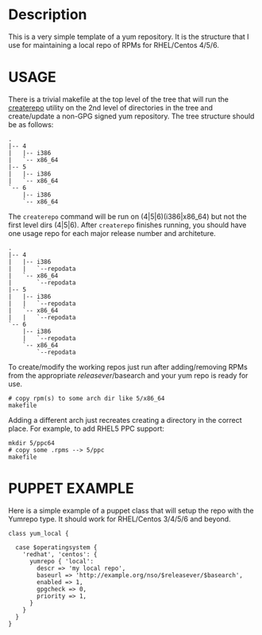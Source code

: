 Description
===========

This is a very simple template of a yum repository.  It is the structure that I
use for maintaining a local repo of RPMs for RHEL/Centos 4/5/6.

USAGE
=====

There is a trivial makefile at the top level of the tree that will run the
[createrepo](http://createrepo.baseurl.org/) utility on the 2nd level of
directories in the tree and create/update a non-GPG signed yum repository.  The
tree structure should be as follows:

    .
    |-- 4
    |   |-- i386
    |   `-- x86_64
    |-- 5
    |   |-- i386
    |   `-- x86_64
    `-- 6
        |-- i386
        `-- x86_64

The `createrepo` command will be run on (4|5|6)(i386|x86_64) but not the first
level dirs (4|5|6).  After `createrepo` finishes running, you should have one usage repo for each major release number and architeture.

    .
    |-- 4
    |   |-- i386
    |   |   `--repodata
    |   `-- x86_64
    |       `--repodata
    |-- 5
    |   |-- i386
    |   |   `--repodata
    |   `-- x86_64
    |   |   `--repodata
    `-- 6
        |-- i386
        |   `--repodata
        `-- x86_64
            `--repodata

To create/modify the working repos just run after adding/removing RPMs from the appropriate $releasever/$basearch and your yum repo is ready for use.

    # copy rpm(s) to some arch dir like 5/x86_64	
    makefile

Adding a different arch just recreates creating a directory in the correct
place.  For example, to add RHEL5 PPC support:

    mkdir 5/ppc64
    # copy some .rpms --> 5/ppc
    makefile

PUPPET EXAMPLE
==============

Here is a simple example of a puppet class that will setup the repo with the
Yumrepo type.  It should work for RHEL/Centos 3/4/5/6 and beyond.

    class yum_local {

      case $operatingsystem {
        'redhat', 'centos': {
          yumrepo { 'local':
            descr => 'my local repo',
            baseurl => 'http://example.org/nso/$releasever/$basearch',
            enabled => 1,
            gpgcheck => 0,
            priority => 1,
          }
        }
      }
    }

